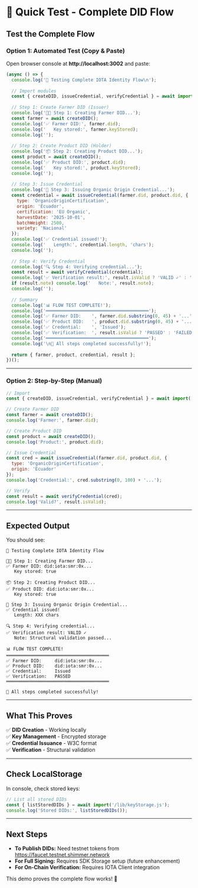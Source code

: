 # 🧪 Quick Test - Complete DID Flow

## Test the Complete Flow

### Option 1: Automated Test (Copy & Paste)

Open browser console at **http://localhost:3002** and paste:

```javascript
(async () => {
  console.log('🚀 Testing Complete IOTA Identity Flow\n');
  
  // Import modules
  const { createDID, issueCredential, verifyCredential } = await import('/lib/iotaIdentityReal.js');
  
  // Step 1: Create Farmer DID (Issuer)
  console.log('👨‍🌾 Step 1: Creating Farmer DID...');
  const farmer = await createDID();
  console.log('✅ Farmer DID:', farmer.did);
  console.log('   Key stored:', farmer.keyStored);
  console.log('');
  
  // Step 2: Create Product DID (Holder)
  console.log('📦 Step 2: Creating Product DID...');
  const product = await createDID();
  console.log('✅ Product DID:', product.did);
  console.log('   Key stored:', product.keyStored);
  console.log('');
  
  // Step 3: Issue Credential
  console.log('📝 Step 3: Issuing Organic Origin Credential...');
  const credential = await issueCredential(farmer.did, product.did, {
    type: 'OrganicOriginCertification',
    origin: 'Ecuador',
    certification: 'EU Organic',
    harvestDate: '2025-10-01',
    batchWeight: 2500,
    variety: 'Nacional'
  });
  console.log('✅ Credential issued!');
  console.log('   Length:', credential.length, 'chars');
  console.log('');
  
  // Step 4: Verify Credential
  console.log('🔍 Step 4: Verifying credential...');
  const result = await verifyCredential(credential);
  console.log('✅ Verification result:', result.isValid ? 'VALID ✓' : 'INVALID ✗');
  if (result.note) console.log('   Note:', result.note);
  console.log('');
  
  // Summary
  console.log('📊 FLOW TEST COMPLETE!');
  console.log('═══════════════════════════════════════');
  console.log('✅ Farmer DID:    ', farmer.did.substring(0, 45) + '...');
  console.log('✅ Product DID:   ', product.did.substring(0, 45) + '...');
  console.log('✅ Credential:    ', 'Issued');
  console.log('✅ Verification:  ', result.isValid ? 'PASSED' : 'FAILED');
  console.log('═══════════════════════════════════════');
  console.log('\n🎉 All steps completed successfully!');
  
  return { farmer, product, credential, result };
})();
```

---

### Option 2: Step-by-Step (Manual)

```javascript
// Import
const { createDID, issueCredential, verifyCredential } = await import('/lib/iotaIdentityReal.js');

// Create Farmer DID
const farmer = await createDID();
console.log('Farmer:', farmer.did);

// Create Product DID
const product = await createDID();
console.log('Product:', product.did);

// Issue Credential
const cred = await issueCredential(farmer.did, product.did, {
  type: 'OrganicOriginCertification',
  origin: 'Ecuador'
});
console.log('Credential:', cred.substring(0, 100) + '...');

// Verify
const result = await verifyCredential(cred);
console.log('Valid?', result.isValid);
```

---

## Expected Output

You should see:

```
🚀 Testing Complete IOTA Identity Flow

👨‍🌾 Step 1: Creating Farmer DID...
✅ Farmer DID: did:iota:smr:0x...
   Key stored: true

📦 Step 2: Creating Product DID...
✅ Product DID: did:iota:smr:0x...
   Key stored: true

📝 Step 3: Issuing Organic Origin Credential...
✅ Credential issued!
   Length: XXX chars

🔍 Step 4: Verifying credential...
✅ Verification result: VALID ✓
   Note: Structural validation passed...

📊 FLOW TEST COMPLETE!
═══════════════════════════════════════
✅ Farmer DID:     did:iota:smr:0x...
✅ Product DID:    did:iota:smr:0x...
✅ Credential:     Issued
✅ Verification:   PASSED
═══════════════════════════════════════

🎉 All steps completed successfully!
```

---

## What This Proves

✅ **DID Creation** - Working locally  
✅ **Key Management** - Encrypted storage  
✅ **Credential Issuance** - W3C format  
✅ **Verification** - Structural validation  

---

## Check LocalStorage

In console, check stored keys:

```javascript
// List all stored DIDs
const { listStoredDIDs } = await import('/lib/keyStorage.js');
console.log('Stored DIDs:', listStoredDIDs());
```

---

## Next Steps

- **To Publish DIDs:** Need testnet tokens from https://faucet.testnet.shimmer.network
- **For Full Signing:** Requires SDK Storage setup (future enhancement)
- **For On-Chain Verification:** Requires IOTA Client integration

This demo proves the complete flow works! 🎊

